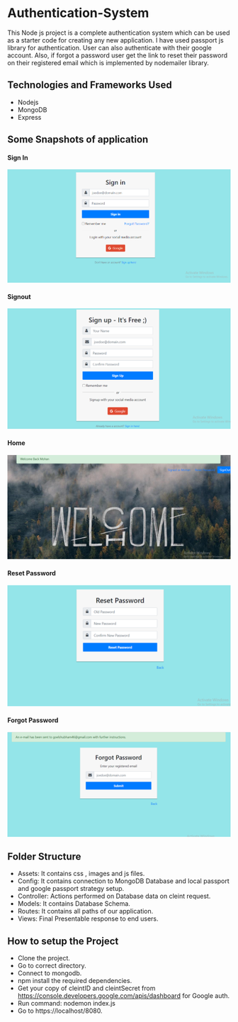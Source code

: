 # Authentication-System
This Node js project is a complete authentication system which can be used as a starter code for creating any new application. I have used passport js library for authentication. User can also authenticate with their google account. Also, if forgot a password user get the link to reset their password on their registered email which is implemented by nodemailer library.


## Technologies and Frameworks Used
* Nodejs
* MongoDB
* Express

## Some Snapshots of application

#### Sign In
![](assets/images/signin.png)

#### Signout
![](assets/images/signout.png)

#### Home
![](assets/images/home.png)

#### Reset Password
![](assets/images/reset.png)

#### Forgot Password
![](assets/images/forgot.png)


## Folder Structure
* Assets: It contains css , images and js files.
* Config: It contains connection to MongoDB Database and local passport and google passport strategy setup.
* Controller: Actions performed on Database data on cleint request.
* Models: It contains Database Schema.
* Routes: It contains all paths of our application.
* Views: Final Presentable response to end users.

## How to setup the Project
- Clone the project.
- Go to correct directory.
- Connect to mongodb.
- npm install the required dependencies.
- Get your copy of cleintID and cleintSecret from https://console.developers.google.com/apis/dashboard for Google auth.
- Run command: nodemon index.js
- Go to https://localhost/8080.
